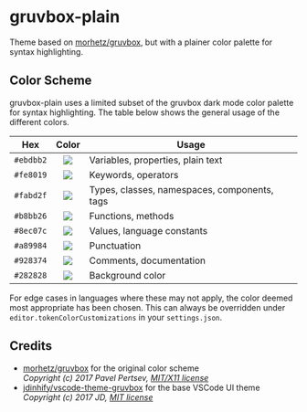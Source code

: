# gruvbox-plain

Theme based on [morhetz/gruvbox](https://github.com/morhetz/gruvbox), but with a plainer color palette for syntax highlighting.

## Color Scheme

gruvbox-plain uses a limited subset of the gruvbox dark mode color palette for syntax highlighting. The table below shows the general usage of the different colors.

| Hex       |                          Color                           | Usage                                        |
| --------- | :------------------------------------------------------: | -------------------------------------------- |
| `#ebdbb2` | ![](https://via.placeholder.com/15/ebdbb2/000000?text=+) | Variables, properties, plain text            |
| `#fe8019` | ![](https://via.placeholder.com/15/fe8019/000000?text=+) | Keywords, operators                          |
| `#fabd2f` | ![](https://via.placeholder.com/15/fabd2f/000000?text=+) | Types, classes, namespaces, components, tags |
| `#b8bb26` | ![](https://via.placeholder.com/15/b8bb26/000000?text=+) | Functions, methods                           |
| `#8ec07c` | ![](https://via.placeholder.com/15/8ec07c/000000?text=+) | Values, language constants                   |
| `#a89984` | ![](https://via.placeholder.com/15/a89984/000000?text=+) | Punctuation                                  |
| `#928374` | ![](https://via.placeholder.com/15/928374/000000?text=+) | Comments, documentation                      |
| `#282828` | ![](https://via.placeholder.com/15/282828/000000?text=+) | Background color                             |

For edge cases in languages where these may not apply, the color deemed most appropriate has been chosen. This can always be overridden under `editor.tokenColorCustomizations` in your `settings.json`.

## Credits

- [morhetz/gruvbox](https://github.com/morhetz/gruvbox) for the original color scheme<br>
  _Copyright (c) 2017 Pavel Pertsev, [MIT/X11 license](https://github.com/morhetz/gruvbox#license)_
- [jdinhify/vscode-theme-gruvbox](https://github.com/jdinhify/vscode-theme-gruvbox) for the base VSCode UI theme<br>
  _Copyright (c) 2017 JD, [MIT license](https://github.com/jdinhify/vscode-theme-gruvbox/blob/main/LICENSE)_
